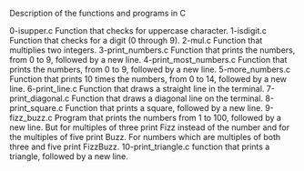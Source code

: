Description of the functions and programs in C

0-isupper.c Function that checks for uppercase character.
1-isdigit.c Function that checks for a digit (0 through 9).
2-mul.c Function that multiplies two integers.
3-print_numbers.c Function that prints the numbers, from 0 to 9, followed by a new line.
4-print_most_numbers.c Function that prints the numbers, from 0 to 9, followed by a new line.
5-more_numbers.c Function that prints 10 times the numbers, from 0 to 14, followed by a new line.
6-print_line.c Function that draws a straight line in the terminal.
7-print_diagonal.c  Function that draws a diagonal line on the terminal.
8-print_square.c Function that prints a square, followed by a new line.
9-fizz_buzz.c Program that prints the numbers from 1 to 100, followed by a new line. But for multiples of three print Fizz instead of the number and for the multiples of five print Buzz. For numbers which are multiples of both three and five print FizzBuzz.
10-print_triangle.c function that prints a triangle, followed by a new line.
